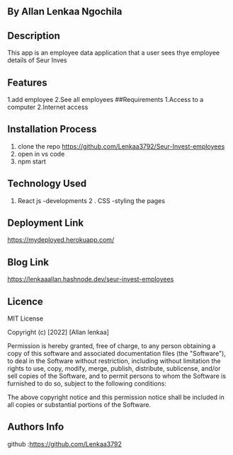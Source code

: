 ## By Allan Lenkaa Ngochila
## Description
This app is an employee data application that a user sees thye employee details of Seur Inves
## Features
1.add employee
2.See all employees
##Requirements
1.Access to a computer
2.Internet access
## Installation Process
1. clone the repo https://github.com/Lenkaa3792/Seur-Invest-employees
2. open in vs code
3. npm start
## Technology Used
1. React js -developments
2 . CSS -styling the pages
## Deployment Link
https://mydeployed.herokuapp.com/
## Blog Link
https://lenkaaallan.hashnode.dev/seur-invest-employees
## Licence
MIT License

Copyright (c) [2022] [Allan lenkaa]

Permission is hereby granted, free of charge, to any person obtaining a copy of this software and associated documentation files (the "Software"), to deal in the Software without restriction, including without limitation the rights to use, copy, modify, merge, publish, distribute, sublicense, and/or sell copies of the Software, and to permit persons to whom the Software is furnished to do so, subject to the following conditions:

The above copyright notice and this permission notice shall be included in all copies or substantial portions of the Software.

## Authors Info
github :https://github.com/Lenkaa3792